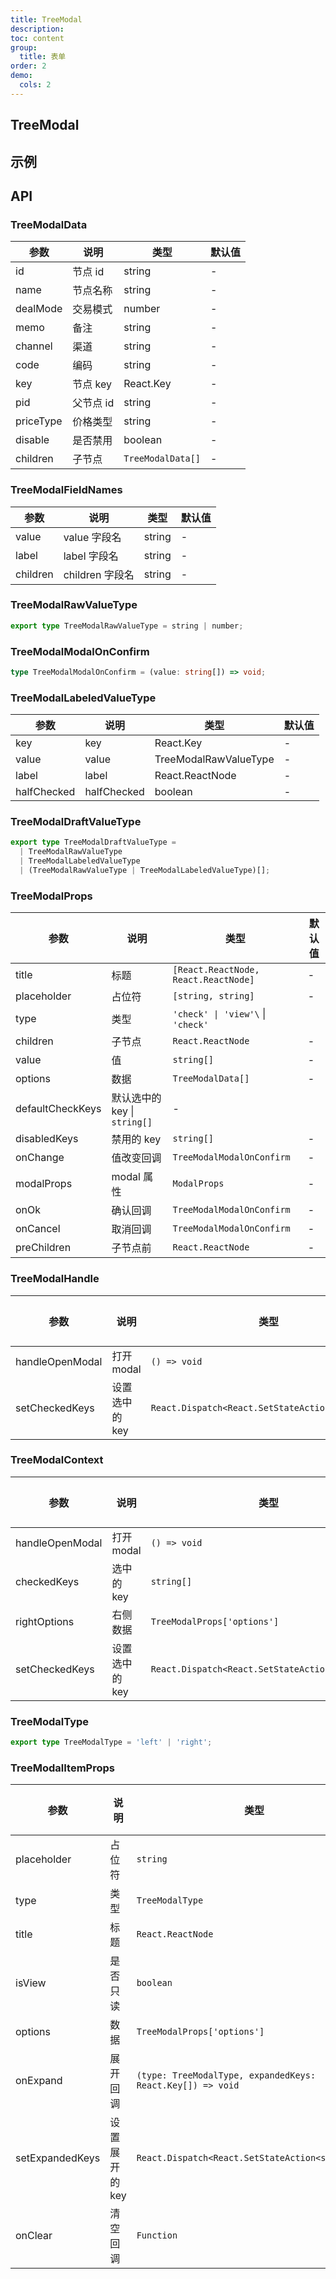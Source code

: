 ```yaml
---
title: TreeModal
description:
toc: content
group:
  title: 表单
order: 2
demo:
  cols: 2
---
```


## TreeModal

## 示例

<code src='./demo/index.tsx'></code>

## API

### TreeModalData

| 参数      | 说明      | 类型              | 默认值 |
| --------- | --------- | ----------------- | ------ |
| id        | 节点 id   | string            | -      |
| name      | 节点名称  | string            | -      |
| dealMode  | 交易模式  | number            | -      |
| memo      | 备注      | string            | -      |
| channel   | 渠道      | string            | -      |
| code      | 编码      | string            | -      |
| key       | 节点 key  | React.Key         | -      |
| pid       | 父节点 id | string            | -      |
| priceType | 价格类型  | string            | -      |
| disable   | 是否禁用  | boolean           | -      |
| children  | 子节点    | `TreeModalData[]` | -      |

### TreeModalFieldNames

| 参数     | 说明            | 类型   | 默认值 |
| -------- | --------------- | ------ | ------ |
| value    | value 字段名    | string | -      |
| label    | label 字段名    | string | -      |
| children | children 字段名 | string | -      |

### TreeModalRawValueType

```ts
export type TreeModalRawValueType = string | number;
```

### TreeModalModalOnConfirm

```ts
type TreeModalModalOnConfirm = (value: string[]) => void;
```

### TreeModalLabeledValueType

| 参数        | 说明        | 类型                  | 默认值 |
| ----------- | ----------- | --------------------- | ------ |
| key         | key         | React.Key             | -      |
| value       | value       | TreeModalRawValueType | -      |
| label       | label       | React.ReactNode       | -      |
| halfChecked | halfChecked | boolean               | -      |

### TreeModalDraftValueType

```ts
export type TreeModalDraftValueType =
  | TreeModalRawValueType
  | TreeModalLabeledValueType
  | (TreeModalRawValueType | TreeModalLabeledValueType)[];
```

### TreeModalProps

| 参数             | 说明                         | 类型                                 | 默认值 |
| ---------------- | ---------------------------- | ------------------------------------ | ------ |
| title            | 标题                         | `[React.ReactNode, React.ReactNode]` | -      |
| placeholder      | 占位符                       | `[string, string]`                   | -      |
| type             | 类型                         | `'check' \| 'view'\` \| `'check'`    |
| children         | 子节点                       | `React.ReactNode`                    | -      |
| value            | 值                           | `string[]`                           | -      |
| options          | 数据                         | `TreeModalData[]`                    | -      |
| defaultCheckKeys | 默认选中的 key \| `string[]` | -                                    |
| disabledKeys     | 禁用的 key                   | `string[]`                           | -      |
| onChange         | 值改变回调                   | `TreeModalModalOnConfirm`            | -      |
| modalProps       | modal 属性                   | `ModalProps`                         | -      |
| onOk             | 确认回调                     | `TreeModalModalOnConfirm`            | -      |
| onCancel         | 取消回调                     | `TreeModalModalOnConfirm`            | -      |
| preChildren      | 子节点前                     | `React.ReactNode`                    | -      |

### TreeModalHandle

| 参数            | 说明           | 类型                                             | 默认值 |
| --------------- | -------------- | ------------------------------------------------ | ------ |
| handleOpenModal | 打开 modal     | `() => void`                                     | -      |
| setCheckedKeys  | 设置选中的 key | `React.Dispatch<React.SetStateAction<string[]>>` | -      |

### TreeModalContext

| 参数            | 说明           | 类型                                             | 默认值 |
| --------------- | -------------- | ------------------------------------------------ | ------ |
| handleOpenModal | 打开 modal     | `() => void`                                     | -      |
| checkedKeys     | 选中的 key     | `string[]`                                       | -      |
| rightOptions    | 右侧数据       | `TreeModalProps['options']`                      | -      |
| setCheckedKeys  | 设置选中的 key | `React.Dispatch<React.SetStateAction<string[]>>` | -      |

### TreeModalType

```ts
export type TreeModalType = 'left' | 'right';
```

### TreeModalItemProps

| 参数            | 说明           | 类型                                                       | 默认值 |
| --------------- | -------------- | ---------------------------------------------------------- | ------ |
| placeholder     | 占位符         | `string`                                                   | -      |
| type            | 类型           | `TreeModalType`                                            | -      |
| title           | 标题           | `React.ReactNode`                                          | -      |
| isView          | 是否只读       | `boolean`                                                  | -      |
| options         | 数据           | `TreeModalProps['options']`                                | -      |
| onExpand        | 展开回调       | `(type: TreeModalType, expandedKeys: React.Key[]) => void` | -      |
| setExpandedKeys | 设置展开的 key | `React.Dispatch<React.SetStateAction<string[]>>`           | -      |
| onClear         | 清空回调       | `Function`                                                 | -      |
